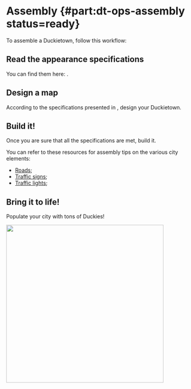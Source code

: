 # Assembly {#part:dt-ops-assembly status=ready}

To assemble a Duckietown, follow this workflow:

## Read the appearance specifications

You can find them here: [](#dt-ops-appearance-specifications).

## Design a map

According to the specifications presented in [](#dt-ops-appearance-specifications), design your Duckietown.

## Build it!

Once you are sure that all the specifications are met, build it.

You can refer to these resources for assembly tips on the various city elements:

* [Roads](#dt-ops-tiles);
* [Traffic signs](#dt-ops-city-traffic-signs);
* [Traffic lights](#traffic-light-assembly);

## Bring it to life!

Populate your city with tons of Duckies!

<div figure-id="fig:tons-of-duckies" figure-caption="Just another day in Duckietown: the city of joy and relaxed introspection">
  <img src="tons-of-duckies.jpg" style='width: 30em; height:auto'/>
</div>

